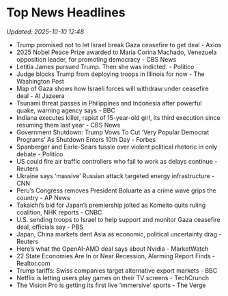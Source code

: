 # Top News Headlines

_Updated: 2025-10-10 12:48_

- Trump promised not to let Israel break Gaza ceasefire to get deal - Axios
- 2025 Nobel Peace Prize awarded to Maria Corina Machado, Venezuela opposition leader, for promoting democracy - CBS News
- Letitia James pursued Trump. Then she was indicted. - Politico
- Judge blocks Trump from deploying troops in Illinois for now - The Washington Post
- Map of Gaza shows how Israeli forces will withdraw under ceasefire deal - Al Jazeera
- Tsunami threat passes in Philippines and Indonesia after powerful quake, warning agency says - BBC
- Indiana executes killer, rapist of 15-year-old girl, its third execution since resuming them last year - CBS News
- Government Shutdown: Trump Vows To Cut ‘Very Popular Democrat Programs’ As Shutdown Enters 10th Day - Forbes
- Spanberger and Earle-Sears tussle over violent political rhetoric in only debate - Politico
- US could fire air traffic controllers who fail to work as delays continue - Reuters
- Ukraine says ‘massive’ Russian attack targeted energy infrastructure - CNN
- Peru’s Congress removes President Boluarte as a crime wave grips the country - AP News
- Takaichi’s bid for Japan’s premiership jolted as Komeito quits ruling coalition, NHK reports - CNBC
- U.S. sending troops to Israel to help support and monitor Gaza ceasefire deal, officials say - PBS
- Japan, China markets dent Asia as economic, political uncertainty drag - Reuters
- Here’s what the OpenAI-AMD deal says about Nvidia - MarketWatch
- 22 State Economies Are In or Near Recession, Alarming Report Finds - Realtor.com
- Trump tariffs: Swiss companies target alternative export markets - BBC
- Netflix is letting users play games on their TV screens - TechCrunch
- The Vision Pro is getting its first live ‘immersive’ sports - The Verge